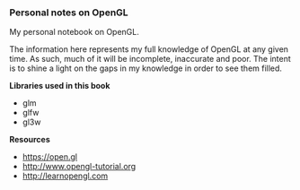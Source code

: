### Personal notes on OpenGL

My personal notebook on OpenGL.

The information here represents my full knowledge of OpenGL at any given time. As such, much of it will be incomplete, inaccurate and poor. The intent is to shine a light on the gaps in my knowledge in order to see them filled.

**Libraries used in this book**

- glm
- glfw
- gl3w

**Resources**

- https://open.gl
- http://www.opengl-tutorial.org
- http://learnopengl.com
